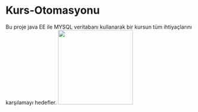# Kurs-Otomasyonu
Bu proje java EE ile MYSQL veritabanı kullanarak bir kursun tüm ihtiyaçlarını karşılamayı hedefler.
<img src="https://github.com/hakanozer/magazaYonetim/blob/master/Proje%20G%C3%B6r%C3%BCnt%C3%BCleri/SuperAdminEkrani.png" width="200"/>
